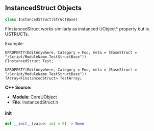 ## InstancedStruct Objects

```python
class InstancedStruct(StructBase)
```

FInstancedStruct works similarly as instanced UObject* property but is USTRUCTs.

Example:

    UPROPERTY(EditAnywhere, Category = Foo, meta = (BaseStruct = "/Script/ModuleName.TestStructBase"))
    FInstancedStruct Test;

    UPROPERTY(EditAnywhere, Category = Foo, meta = (BaseStruct = "/Script/ModuleName.TestStructBase"))
    TArray<FInstancedStruct> TestArray;

**C++ Source:**

- **Module**: CoreUObject
- **File**: InstancedStruct.h

<a id="unreal.InstancedStruct.__init__"></a>

#### __init__

```python
def __init__(value: int = 0) -> None
```

<a id="unreal.UniqueScriptStructPtr"></a>
